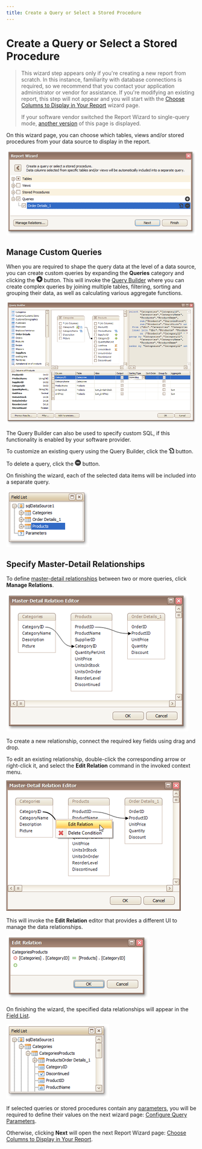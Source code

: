 ```yaml
---
title: Create a Query or Select a Stored Procedure
---
```

# Create a Query or Select a Stored Procedure
> This wizard step appears only if you're creating a new report from scratch. In this instance, familiarity with database connections is required, so we recommend that you contact your application administrator or vendor for assistance. If you're modifying an existing report, this step will not appear and you will start with the [Choose Columns to Display in Your Report](../choose-columns-to-display-in-your-report.md) wizard page.
> 
> If your software vendor switched the Report Wizard to single-query mode, [another version](create-a-query-or-select-a-stored-procedure-(single-query-wizard-version).md) of this page is displayed.

On this wizard page, you can choose which tables, views and/or stored procedures from your data source to display in the report.

![eud-win-report-wizard-select-query-page](../../../../../../images/img126654.png)

## Manage Custom Queries
When you are required to shape the query data at the level of a data source, you can create custom queries by expanding the **Queries** category and clicking the ![report-wizard-multi-query-page-icon-add](../../../../../../images/img125532.png) button. This will invoke the [Query Builder](../../../report-designer-reference/report-designer-ui/query-builder.md) where you can create complex queries by joining multiple tables, filtering, sorting and grouping their data, as well as calculating various aggregate functions.

![eud-win-reports-query-builder](../../../../../../images/img126655.png)

The Query Builder can also be used to specify custom SQL, if this functionality is enabled by your software provider.

To customize an existing query using the Query Builder, click the ![report-wizard-multi-query-page-icon-edit](../../../../../../images/img125534.png) button.

To delete a query, click the ![report-wizard-multi-query-page-icon-remove](../../../../../../images/img125533.png) button.

On finishing the wizard, each of the selected data items will be included into a separate query.

![eud-win-reports-field-list-multiple-queries](../../../../../../images/img126659.png)

## Specify Master-Detail Relationships
To define [master-detail relationships](../../../create-reports/report-types/master-detail-report-(detail-report-bands).md) between two or more queries, click **Manage Relations**.

![eud-win-reports-master-detail-relation-editor](../../../../../../images/img126656.png)

To create a new relationship, connect the required key fields using drag and drop.

To edit an existing relationship, double-click the corresponding arrow or right-click it, and select the **Edit Relation** command in the invoked context menu.

![eud-win-reports-master-detail-relation-editor-2](../../../../../../images/img126657.png)

This will invoke the **Edit Relation** editor that provides a different UI to manage the data relationships.

![eud-win-reports-edit-relation-editor](../../../../../../images/img126658.png)

On finishing the wizard, the specified data relationships will appear in the [Field List](../../../report-designer-reference/report-designer-ui/field-list.md).

![eud-win-reports-field-list-master-detail-relation](../../../../../../images/img126660.png)

If selected queries or stored procedures contain any [parameters](../../../report-editing-basics/use-query-parameters.md), you will be required to define their values on the next wizard page: [Configure Query Parameters](configure-query-parameters.md).

Otherwise, clicking **Next** will open the next Report Wizard page: [Choose Columns to Display in Your Report](../choose-columns-to-display-in-your-report.md).